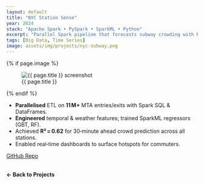 ```yaml
---
layout: default
title: "NYC Station Sense"
year: 2024
stack: "Apache Spark • PySpark • SparkML • Python"
excerpt: "Parallel Spark pipeline that forecasts subway crowding with R² = 0.62."
tags: [Big Data, Time Series]
image: assets/img/projects/nyc-subway.png
---
```


{% if page.image %}
<figure>
  <img src="{{ page.image | relative_url }}" alt="{{ page.title }} screenshot" loading="lazy">
  <figcaption>{{ page.title }}</figcaption>
</figure>
{% endif %}


* **Parallelised** ETL on **11 M+** MTA entries/exits with Spark SQL & DataFrames.  
* **Engineered** temporal & weather features; trained SparkML regressors (GBT, RF).  
* Achieved **R² = 0.62** for 30‑minute ahead crowd prediction across all stations.  
* Enabled real‑time dashboards to surface hotspots for commuters.  

[GitHub Repo](https://github.com/Nagharjun17/Big_Data_Project/tree/main)

<div style="margin-top: 2rem;">
  <a href="/projects" style="text-decoration: none; font-weight: bold;">← Back to Projects</a>
</div>
